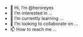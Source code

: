 - 👋 Hi, I’m @heroreyes
- 👀 I’m interested in ...
- 🌱 I’m currently learning ...
- 💞️ I’m looking to collaborate on ...
- 📫 How to reach me ...

<!---
heroreyes/heroreyes is a ✨ special ✨ repository because its `README.md` (this file) appears on your GitHub profile.
You can click the Preview link to take a look at your changes.
--->
